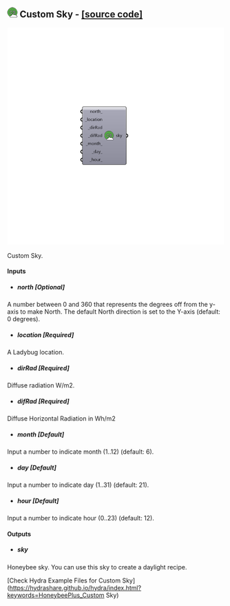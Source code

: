 ## ![](../../images/icons/Custom_Sky.png) Custom Sky - [[source code]](https://github.com/ladybug-tools/honeybee-grasshopper/tree/master/plugin/grasshopper/src/HoneybeePlus_Custom%20Sky.py)

![](../../images/components/Custom_Sky.png)

Custom Sky.

#### Inputs
* ##### north [Optional]
A number between 0 and 360 that represents the degrees off from
 the y-axis to make North. The default North direction is set to the
 Y-axis (default: 0 degrees).
* ##### location [Required]
A Ladybug location.
* ##### dirRad [Required]
Diffuse radiation W/m2.
* ##### difRad [Required]
Diffuse Horizontal Radiation in Wh/m2
* ##### month [Default]
Input a number to indicate month (1..12) (default: 6).
* ##### day [Default]
Input a number to indicate day (1..31) (default: 21).
* ##### hour [Default]
Input a number to indicate hour (0..23) (default: 12).

#### Outputs
* ##### sky
Honeybee sky. You can use this sky to create a daylight recipe.


[Check Hydra Example Files for Custom Sky](https://hydrashare.github.io/hydra/index.html?keywords=HoneybeePlus_Custom Sky)